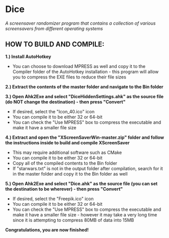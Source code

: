 # Dice
<em>A screensaver randomizer program that contains a collection of various screensavers from different operating systems</em>

<h2>HOW TO BUILD AND COMPILE:</h2>

<strong>1.) Install AutoHotkey</strong>
	<ul>
	<li>You can choose to download MPRESS as well and copy it to the Compiler folder of the AutoHotkey installation - this program will allow you to compress the EXE files to reduce their file sizes</li>
	</ul>

<strong>2.) Extract the contents of the master folder and navigate to the Bin folder</strong>

<strong>3.) Open Ahk2Exe and select "DiceHiddenSettings.ahk" as the source file (do NOT change the destination) - then press "Convert"</strong>
	<ul>
	<li>If desired, select the "Icon_40.ico" icon</li>
	<li>You can compile it to be either 32 or 64-bit</li>
	<li>You can check the "Use MPRESS" box to compress the executable and make it have a smaller file size</li>
	</ul>

<strong>4.) Extract and open the "XScreenSaverWin-master.zip" folder and follow the instructions inside to build and compile XScreenSaver</strong>
	<ul>
	<li>This may require additional software such as CMake</li>
	<li>You can compile it to be either 32 or 64-bit</li>
	<li>Copy all of the compiled contents to the Bin folder</li>
	<li>If "starwars.txt" is not in the output folder after compilation, search for it in the master folder and copy it to the Bin folder as well</li>
	</ul>

<strong>5.) Open Ahk2Exe and select "Dice.ahk" as the source file (you can set the destination to be wherever) - then press "Convert"</strong>
	<ul>
	<li>If desired, select the "Freepik.ico" icon</li>
	<li>You can compile it to be either 32 or 64-bit</li>
	<li>You can check the "Use MPRESS" box to compress the executable and make it have a smaller file size - however it may take a very long time since it is attempting to compress 80MB of data into 15MB</li>
	</ul>

<strong>Congratulations, you are now finished!</strong>
